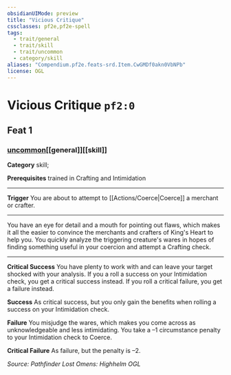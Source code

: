 ```yaml
---
obsidianUIMode: preview
title: "Vicious Critique"
cssclasses: pf2e,pf2e-spell
tags:
  - trait/general
  - trait/skill
  - trait/uncommon
  - category/skill
aliases: "Compendium.pf2e.feats-srd.Item.CwGMDf0akn0VbNPb"
license: OGL
---
```

# Vicious Critique `pf2:0`
## Feat 1
### [uncommon](uncommon "Uncommon Rarity Trait")[[general]][[skill]]

**Category** skill; 



**Prerequisites** trained in Crafting and Intimidation
* * *
**Trigger** You are about to attempt to [[Actions/Coerce|Coerce]] a merchant or crafter.

* * *

You have an eye for detail and a mouth for pointing out flaws, which makes it all the easier to convince the merchants and crafters of King's Heart to help you. You quickly analyze the triggering creature's wares in hopes of finding something useful in your coercion and attempt a Crafting check.

* * *

**Critical Success** You have plenty to work with and can leave your target shocked with your analysis. If you a roll a success on your Intimidation check, you get a critical success instead. If you roll a critical failure, you get a failure instead.

**Success** As critical success, but you only gain the benefits when rolling a success on your Intimidation check.

**Failure** You misjudge the wares, which makes you come across as unknowledgeable and less intimidating. You take a –1 circumstance penalty to your Intimidation check to Coerce.

**Critical Failure** As failure, but the penalty is –2.

*Source: Pathfinder Lost Omens: Highhelm*
*OGL*